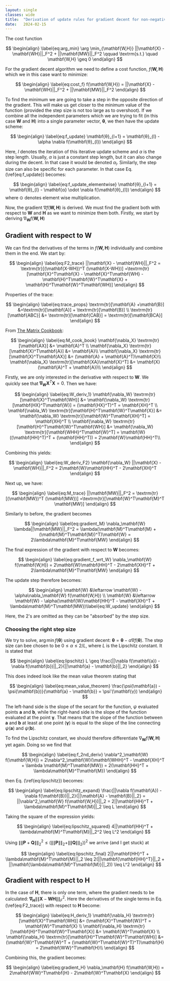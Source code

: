 ```yaml
---
layout: single
classes: wide
title:  "Derivation of update rules for gradient decent for non-negative matrix factorization"
date:   2024-02-15
---
```


The cost function

$$
\begin{align} \label{eq:arg_min}
  \arg \min_{\mathbf{W,H}} ||\mathbf{X} - \mathbf{WH}||_F^2 + ||\mathbf{MW}||_F^2 \qquad \textrm{s.t.} \quad \mathbf{W,H} \geq 0
\end{align} 
$$

For the gradient decent algorithm we need to define a cost function, $f(\mathbf{W,H})$ which we in this case want to minimize:

$$
\begin{align} \label{eq:cost_f}
 f(\mathbf{W,H}) = ||\mathbf{X} - \mathbf{WH}||_F^2 + ||\mathbf{MW}||_F^2
\end{align} 
$$

To find the minimum we are going to take a step in the opposite direction of the gradient. This will make us get closer to the minimum value of the function (provided the step size is not too large as to overshoot). If we combine all the independent parameters which we are trying to fit (in this case $\mathbf{W}$ and $\mathbf{H}$) into a single parameter vector, $\mathbf{θ}$, we then have the update scheme:

$$
\begin{align} \label{eq:f_update}
 \mathbf{θ}_{l+1} = \mathbf{θ}_{l} - \alpha \nabla f(\mathbf{θ}_{l})
\end{align} 
$$

Here, $l$ denotes the iteration of this iterative update scheme and $\alpha$ is the step length. Usually, $\alpha$ is just a constant step length, but it can also change during the decent. In that case it would be denoted $\alpha_l$. Similarly, the step size can also be specific for each parameter. In that case Eq. (\ref{eq:f_update}) becomes: 

$$
\begin{align} \label{eq:f_update_elementwise}
 \mathbf{θ}_{l+1} = \mathbf{θ}_{l} - \mathbf{α} \odot \nabla f(\mathbf{θ}_{l})
\end{align} 
$$
where $\odot$ denotes element wise multiplication. 

Now, the gradient $\nabla f(\mathbf{W,H})$ is derived. We must find the gradient both with respect to $\mathbf{W}$ and $\mathbf{H}$ as we want to minimize them both. Firstly, we start by deriving $\nabla_\mathbf{W} f(\mathbf{W,H})$

## Gradient with respect to W

We can find the derivatives of the terms in $f(\mathbf{W,H})$ individually and combine them in the end. We start by:

$$
\begin{align} \label{eq:F2_trace}
 ||\mathbf{X} - \mathbf{WH}||_F^2 = \textrm{tr}[(\mathbf{X-WH})^T (\mathbf{X-WH})] =\textrm{tr}[\mathbf{X}^T\mathbf{X} - \mathbf{X}^T\mathbf{WH} - \mathbf{H}^T\mathbf{W}^T\mathbf{X} + \mathbf{H}^T\mathbf{W}^T\mathbf{WH}] 
\end{align} 
$$

Properties of the trace:

$$
\begin{align} \label{eq:trace_props}
  \textrm{tr}[\mathbf{A} +\mathbf{B}] &=\textrm{tr}[\mathbf{A}] + \textrm{tr}[\mathbf{B}] \\ 
  \textrm{tr}[\mathbf{ABC}] &= \textrm{tr}[\mathbf{CAB}] = \textrm{tr}[\mathbf{BCA}]
\end{align} 
$$

From [The Matrix Cookbook](https://www2.imm.dtu.dk/pubdb/edoc/imm3274.pdf):

$$
\begin{align} \label{eq:M_cook_book}
  \mathbf{\nabla_X} \textrm{tr}[\mathbf{AX}] &= \mathbf{A}^T \\ 
  \mathbf{\nabla_X} \textrm{tr}[\mathbf{X}^T\mathbf{A}] &= \mathbf{A}\\
  \mathbf{\nabla_X} \textrm{tr}[\mathbf{X}^T\mathbf{AX}] &= (\mathbf{A} + \mathbf{A}^T)\mathbf{X}\\
  \mathbf{\nabla_X} \textrm{tr}[\mathbf{XA}\mathbf{X}^T] &= \mathbf{X}(\mathbf{A}^T + \mathbf{A})\\
\end{align} 
$$

Firstly, we are only interested in the derivative with respect to $\mathbf{W}$. We quickly see that $\mathbf{\nabla_W X}^T\mathbf{X} = 0$. Then we have: 

$$
\begin{align} \label{eq:W_deriv_1}
  \mathbf{\nabla_W} \textrm{tr}[\mathbf{X}^T\mathbf{WH}] &= \mathbf{\nabla_W} \textrm{tr}[\mathbf{HX}^T\mathbf{W}] = (\mathbf{HX}^T)^T = \mathbf{XH}^T \\
  \mathbf{\nabla_W} \textrm{tr}[\mathbf{H}^T\mathbf{W}^T\mathbf{X}] &= \mathbf{\nabla_W} \textrm{tr}[\mathbf{W}^T\mathbf{XH}^T] = \mathbf{XH}^T \\
  \mathbf{\nabla_W} \textrm{tr}[\mathbf{H}^T\mathbf{W}^T\mathbf{WH}] &= \mathbf{\nabla_W} \textrm{tr}[\mathbf{WHH}^T\mathbf{W}^T] = \mathbf{W}((\mathbf{HH}^T)^T + (\mathbf{HH}^T)) =  2\mathbf{W}\mathbf{HH}^T\\
\end{align} 
$$

Combining this yields:

$$
\begin{align} \label{eq:W_deriv_F2}
  \mathbf{\nabla_W} ||\mathbf{X} - \mathbf{WH}||_F^2 = 2\mathbf{W}\mathbf{HH}^T - 2\mathbf{XH}^T
\end{align} 
$$

Next up, we have: 

$$
\begin{align} \label{eq:M_trace}
 ||\mathbf{MW}||_F^2 = \textrm{tr}[(\mathbf{MW})^T (\mathbf{MW})] =\textrm{tr}[\mathbf{W}^T\mathbf{M}^T \mathbf{MW}] 
\end{align} 
$$

Similarly to before, the gradient becomes 

$$
\begin{align} \label{eq:gradient_M}
 \nabla_\mathbf{W} \lambda||\mathbf{MW}||_F^2 = \lambda(\mathbf{M}^T\mathbf{M} + (\mathbf{M}^T\mathbf{M})^T)\mathbf{W} = 2\lambda\mathbf{M}^T\mathbf{MW} 
\end{align} 
$$

The final expression of the gradient with respect to $\mathbf{W}$ becomes:

$$
\begin{align} \label{eq:gradient_f_wrt_W}
 \nabla_\mathbf{W} f(\mathbf{W,H}) =  2\mathbf{W}\mathbf{HH}^T - 2\mathbf{XH}^T + 2\lambda\mathbf{M}^T\mathbf{MW} 
\end{align} 
$$

The update step therefore becomes:

$$
\begin{align} 
 \mathbf{W} &\leftarrow  \mathbf{W} -  \alpha\nabla_\mathbf{W} f(\mathbf{W,H}) \\
 \mathbf{W} &\leftarrow  \mathbf{W} -  \alpha(\mathbf{W}\mathbf{HH}^T - \mathbf{XH}^T + \lambda\mathbf{M}^T\mathbf{MW})\label{eq:W_update}
\end{align} 
$$

Here, the 2's are omitted as they can be "absorbed" by the step size.


### Choosing the right step size
We try to solve, $\arg \min f(\mathbf{θ})$ using gradient decent: $\mathbf{θ} = \mathbf{θ} - \alpha \nabla f(\mathbf{θ})$. The step size can bee chosen to be $0 \leq \alpha \leq 2/L$, where $L$ is the Lipschitz constant. It is stated that

$$
\begin{align} \label{eq:lipschitz}
 L \geq \frac{||\nabla f(\mathbf{a}) - \nabla f(\mathbf{b})||_2}{||\mathbf{a} - \mathbf{b}||_2} 
\end{align} 
$$ 

This does indeed look like the mean value theorem stating that

$$
\begin{align} \label{eq:mean_value_theorem}
 \frac{\psi(\mathbf{a}) - \psi(\mathbf{b})}{\mathbf{a} - \mathbf{b}} = \psi'(\mathbf{γ})  
\end{align} 
$$

The left-hand side is the slope of the secant for the function, $\psi$ evaluated points $\mathbf{a}$ and $\mathbf{b}$, while the right-hand side is the slope of the function evaluated at the point $\mathbf{γ}$. That means that the slope of the function between $\mathbf{a}$ and $\mathbf{b}$ at least at one point ($\mathbf{γ}$) is equal to the slope of the line connecting $\psi(\mathbf{a})$ and $\psi(\mathbf{b})$. 

To find the Lipschitz constant, we should therefore differentiate $\nabla_\mathbf{W} f(\mathbf{W,H})$ yet again. Doing so we find that 

$$
\begin{align} \label{eq:f_2nd_deriv}
 \nabla^2_\mathbf{W} f(\mathbf{W,H}) =  2\nabla^2_\mathbf{W}(\mathbf{WHH}^T - \mathbf{XH}^T + \lambda \mathbf{M}^T\mathbf{MW}) = 2(\mathbf{HH}^T + \lambda\mathbf{M}^T\mathbf{M})
\end{align} 
$$

then Eq. (\ref{eq:lipschitz}) becomes:

$$
\begin{align} \label{eq:lipschitz_expand}
 \frac{||\nabla f(\mathbf{A}) - \nabla f(\mathbf{B})||_2}{||\mathbf{A} - \mathbf{B}||_2} = ||\nabla^2_\mathbf{W} f(\mathbf{W,H})||_2 = 2||\mathbf{HH}^T + \lambda\mathbf{M}^T\mathbf{M}||_2 \leq L  
\end{align} 
$$ 

Taking the square of the expression yields:

$$
\begin{align} \label{eq:lipschitz_squared}
 4||\mathbf{HH}^T + \lambda\mathbf{M}^T\mathbf{M}||_2^2 \leq L^2  
\end{align} 
$$ 

Using $\|\|\mathbf{P} + \mathbf{Q}\|\|_2^2 \leq (\|\|\mathbf{P}\|\|_2 + \|\|\mathbf{Q}\|\|_2))^2$ we arrive (and I get stuck) at

$$
\begin{align} \label{eq:lipschitz_final}
 2||\mathbf{HH}^T + \lambda\mathbf{M}^T\mathbf{M}||_2 \leq 2(||\mathbf{\mathbf{HH}^T}||_2 + ||\mathbf{\lambda\mathbf{M}^T\mathbf{M}}||_2)) \leq L^2  
\end{align} 
$$ 


## Gradient with respect to H

In the case of $\mathbf{H}$, there is only one term, where the gradient needs to be calculated: $\mathbf{\nabla_H} \|\|\mathbf{X} - \mathbf{WH}\|\|_F^2$. Here the derivatives of the single terms in Eq. (\ref{eq:F2_trace}) with respect to $\mathbf{H}$ become:

$$
\begin{align} \label{eq:H_deriv_1}
  \mathbf{\nabla_H} \textrm{tr}[\mathbf{X}^T\mathbf{WH}] &= (\mathbf{X}^T\mathbf{W})^T = \mathbf{W}^T\mathbf{X} \\
  \mathbf{\nabla_H} \textrm{tr}[\mathbf{H}^T\mathbf{W}^T\mathbf{X}] &= \mathbf{W}^T\mathbf{X} \\
  \mathbf{\nabla_H} \textrm{tr}[\mathbf{H}^T\mathbf{W}^T\mathbf{WH}] &= (\mathbf{W}^T\mathbf{W}^T + (\mathbf{W}^T\mathbf{W}^T)^T)\mathbf{H} =  2\mathbf{WW}^T\mathbf{H}\\
\end{align} 
$$

Combining this, the gradient becomes:

$$
\begin{align} \label{eq:gradient_H}
 \nabla_\mathbf{H} f(\mathbf{W,H}) =  2\mathbf{WW}^T\mathbf{H} - 2\mathbf{W}^T\mathbf{X} 
\end{align} 
$$
